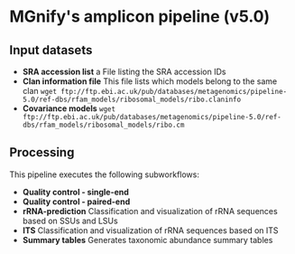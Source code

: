 # MGnify's amplicon pipeline (v5.0)

## Input datasets

- **SRA accession list** a File listing the SRA accession IDs
- **Clan information file** This file lists which models belong to the same clan `wget ftp://ftp.ebi.ac.uk/pub/databases/metagenomics/pipeline-5.0/ref-dbs/rfam_models/ribosomal_models/ribo.claninfo`
- **Covariance models** `wget ftp://ftp.ebi.ac.uk/pub/databases/metagenomics/pipeline-5.0/ref-dbs/rfam_models/ribosomal_models/ribo.cm`

## Processing

This pipeline executes the following subworkflows:

- **Quality control - single-end**
- **Quality control - paired-end**
- **rRNA-prediction** Classification and visualization of rRNA sequences based on SSUs and LSUs
- **ITS** Classification and visualization of rRNA sequences based on ITS
- **Summary tables** Generates taxonomic abundance summary tables
